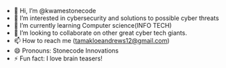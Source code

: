 - 👋 Hi, I’m @kwamestonecode
- 👀 I’m interested in cybersecurity and solutions to possible cyber threats
- 🌱 I’m currently learning Computer science(INFO TECH)
- 💞️ I’m looking to collaborate on other great cyber tech giants.
- 📫 How to reach me (tamakloeandrews12@gmail.com)
- 😄 Pronouns: Stonecode Innovations
- ⚡ Fun fact: I love brain teasers!

<!---
kwamestonecode/kwamestonecode is a ✨ special ✨ repository because its `README.md` (this file) appears on your GitHub profile.
You can click the Preview link to take a look at your changes.
--->
